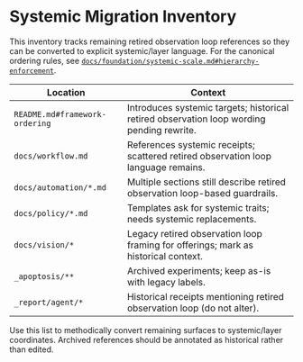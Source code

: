 # Systemic Migration Inventory

This inventory tracks remaining retired observation loop references so they can be converted to
explicit systemic/layer language. For the canonical ordering rules, see
[`docs/foundation/systemic-scale.md#hierarchy-enforcement`](../foundation/systemic-scale.md#hierarchy-enforcement).

| Location | Context |
| --- | --- |
| `README.md#framework-ordering` | Introduces systemic targets; historical retired observation loop wording pending rewrite. |
| `docs/workflow.md` | References systemic receipts; scattered retired observation loop language remains. |
| `docs/automation/*.md` | Multiple sections still describe retired observation loop-based guardrails. |
| `docs/policy/*.md` | Templates ask for systemic traits; needs systemic replacements. |
| `docs/vision/*` | Legacy retired observation loop framing for offerings; mark as historical context. |
| `_apoptosis/**` | Archived experiments; keep as-is with legacy labels. |
| `_report/agent/*` | Historical receipts mentioning retired observation loop (do not alter). |

Use this list to methodically convert remaining surfaces to systemic/layer
coordinates. Archived references should be annotated as historical rather than
edited.
